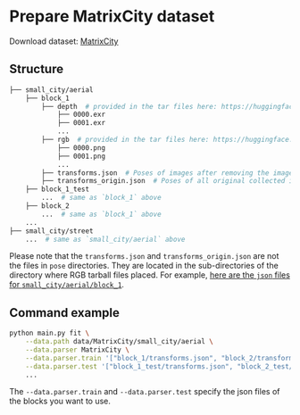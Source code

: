 # Prepare MatrixCity dataset
Download dataset: <a href="https://city-super.github.io/matrixcity/">MatrixCity</a>

## Structure
```bash
├── small_city/aerial
    ├── block_1
        ├── depth  # provided in the tar files here: https://huggingface.co/datasets/BoDai/MatrixCity/tree/main/small_city_depth
            ├── 0000.exr
            ├── 0001.exr
            ...
        ├── rgb  # provided in the tar files here: https://huggingface.co/datasets/BoDai/MatrixCity/tree/main/small_city
            ├── 0000.png
            ├── 0001.png
            ...
        ├── transforms.json  # Poses of images after removing the images that look outside the map boundary, which are used for training and testing
        ├── transforms_origin.json  # Poses of all original collected images
    ├── block_1_test
        ...  # same as `block_1` above
    ├── block_2
        ...  # same as `block_1` above
    ...
├── small_city/street
    ...  # same as `small_city/aerial` above
```

Please note that the `transforms.json` and `transforms_origin.json` are not the files in `pose` directories. They are located in the sub-directories of the directory where RGB tarball files placed. For example, <a href="https://huggingface.co/datasets/BoDai/MatrixCity/tree/main/small_city/aerial/train/block_1">here are the `json` files for `small_city/aerial/block_1`</a>.

## Command example

```bash 
python main.py fit \
    --data.path data/MatrixCity/small_city/aerial \
    --data.parser MatrixCity \
    --data.parser.train '["block_1/transforms.json", "block_2/transforms.json"]' \
    --data.parser.test '["block_1_test/transforms.json", "block_2_test/transforms.json"]' \
    ...
```

The `--data.parser.train` and `--data.parser.test` specify the json files of the blocks you want to use.
